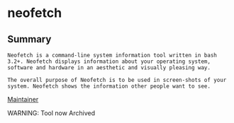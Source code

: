 # neofetch

## Summary
```
Neofetch is a command-line system information tool written in bash 3.2+. Neofetch displays information about your operating system, software and hardware in an aesthetic and visually pleasing way.

The overall purpose of Neofetch is to be used in screen-shots of your system. Neofetch shows the information other people want to see.
```
[Maintainer](https://github.com/dylanaraps/neofetch)

WARNING: Tool now Archived